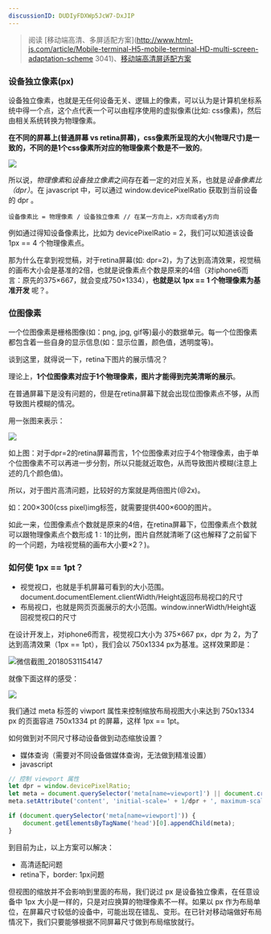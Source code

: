 ```yaml
---
discussionID: DUDIyFDXWp5JcW7-DxJIP
---
```

> 阅读 [移动端高清、多屏适配方案](http://www.html-js.com/article/Mobile-terminal-H5-mobile-terminal-HD-multi-screen-adaptation-scheme 3041)、[移动端高清屏适配方案](http://coderlt.coding.me/2016/03/08/retina-screen-adapter/)

### 设备独立像素(px)
设备独立像素，也就是无任何设备无关、逻辑上的像素，可以认为是计算机坐标系统中得一个点，这个点代表一个可以由程序使用的虚拟像素(比如: css像素)，然后由相关系统转换为物理像素。

**在不同的屏幕上(普通屏幕 vs retina屏幕)，css像素所呈现的大小(物理尺寸)是一致的，不同的是1个css像素所对应的物理像素个数是不一致的**。

![](https://img.alicdn.com/tps/TB1uWfJIpXXXXaoXXXXXXXXXXXX.gif)

所以说，*物理像素*和*设备独立像素*之间存在着一定的对应关系，也就是*设备像素比（dpr）*。在 javascript 中，可以通过 window.devicePixelRatio 获取到当前设备的 dpr 。

```
设备像素比 = 物理像素 / 设备独立像素 // 在某一方向上，x方向或者y方向
```
例如通过得知设备像素比，比如为 devicePixelRatio = 2，我们可以知道该设备 1px == 4 个物理像素点。

那为什么在拿到视觉稿，对于retina屏幕(如: dpr=2)，为了达到高清效果，视觉稿的画布大小会是基准的2倍，也就是说像素点个数是原来的4倍（对iphone6而言：原先的375×667，就会变成750×1334），**也就是以 1px == 1 个物理像素为基准开发** 呢？。

### 位图像素

一个位图像素是栅格图像(如：png, jpg, gif等)最小的数据单元。每一个位图像素都包含着一些自身的显示信息(如：显示位置，颜色值，透明度等)。

谈到这里，就得说一下，retina下图片的展示情况？

理论上，**1个位图像素对应于1个物理像素，图片才能得到完美清晰的展示**。

在普通屏幕下是没有问题的，但是在retina屏幕下就会出现位图像素点不够，从而导致图片模糊的情况。

用一张图来表示：

![](https://img.alicdn.com/tps/TB12ALnIpXXXXb1XVXXXXXXXXXX.jpg)

如上图：对于dpr=2的retina屏幕而言，1个位图像素对应于4个物理像素，由于单个位图像素不可以再进一步分割，所以只能就近取色，从而导致图片模糊(注意上述的几个颜色值)。

所以，对于图片高清问题，比较好的方案就是两倍图片(@2x)。

如：200×300(css pixel)img标签，就需要提供400×600的图片。

如此一来，位图像素点个数就是原来的4倍，在retina屏幕下，位图像素点个数就可以跟物理像素点个数形成 1 : 1的比例，图片自然就清晰了(这也解释了之前留下的一个问题，为啥视觉稿的画布大小要×2？)。

### 如何使 1px == 1pt？

- 视觉视口，也就是手机屏幕可看到的大小范围。document.documentElement.clientWidth/Height返回布局视口的尺寸
- 布局视口，也就是网页页面展示的大小范围。window.innerWidth/Height返回视觉视口的尺寸

在设计开发上，对iphone6而言，视觉视口大小为 375×667 px，dpr 为 2，为了达到高清效果（1px == 1pt），我们会以 750x1334 px为基准。这样效果即是：

![微信截图_20180531154147](https://i.loli.net/2018/05/31/5b0fa77dbcaae.png)

就像下面这样的感受：

![](https://segmentfault.com/img/bVsmnf)

我们通过 meta 标签的 viwport 属性来控制缩放布局视图大小来达到 750x1334 px 的页面容进 750x1334 pt 的屏幕，这样 1px == 1pt。

如何做到对不同尺寸移动设备做到动态缩放设置？

- 媒体查询（需要对不同设备做媒体查询，无法做到精准设置）
- javascript 

```javascript
// 控制 viewport 属性
let dpr = window.devicePixelRatio;
let meta = document.querySelector('meta[name=viewport]') || document.createElement('meta');
meta.setAttribute('content', 'initial-scale=' + 1/dpr + ', maximum-scale=' + 1/dpr + ', minimum-scale=' + 1/dpr + ', user-scalable=no'); 

if (document.querySelector('meta[name=viewport]')) {
    document.getElementsByTagName('head')[0].appendChild(meta);
}
```

到目前为止，以上方案可以解决：
- 高清适配问题
- retina下，border: 1px问题

但视图的缩放并不会影响到里面的布局，我们说过 px 是设备独立像素，在任意设备中 1px 大小是一样的，只是对应换算的物理像素不一样。如果以 px 作为布局单位，在屏幕尺寸较低的设备中，可能出现在错乱、变形。在已针对移动端做好布局情况下，我们只要能够根据不同屏幕尺寸做到布局缩放就行。